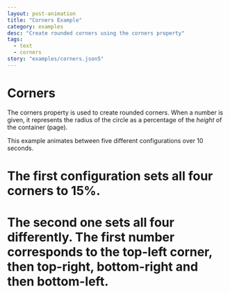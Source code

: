 ```yaml
---
layout: post-animation
title: "Corners Example"
category: examples
desc: "Create rounded corners using the corners property"
tags: 
  - text
  - corners
story: "examples/corners.json5"
---
```

# Corners

The corners property is used to create rounded corners.  When a number is given, it represents the radius of the circle as a percentage of the _height_ of the container (page).

This example animates between five different configurations over 10 seconds.

# The first configuration sets all four corners to 15%.
# The second one sets all four differently.  The first number corresponds to the top-left corner, then top-right, bottom-right and then bottom-left.